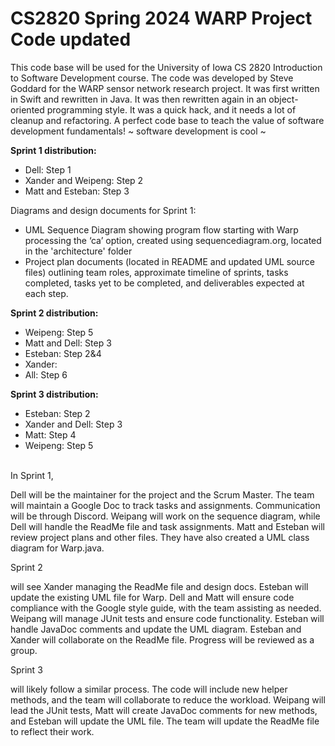 # CS2820 Spring 2024 WARP Project Code **updated** 
This code base will be used for the University of Iowa CS 2820 Introduction to Software
Development course. The code was developed by Steve Goddard for the WARP sensor network 
research project. It was first written in Swift and rewritten in Java. It was then 
rewritten again in an object-oriented programming style. It was a quick
hack, and it needs a lot of cleanup and refactoring. A perfect code base to teach
the value of software development fundamentals!
~ software development is cool ~ 

<b> Sprint 1 distribution: </b>

- Dell: Step 1
- Xander and Weipeng: Step 2
- Matt and Esteban: Step 3

Diagrams and design documents for Sprint 1: 
- UML Sequence Diagram showing program flow starting with Warp processing the ‘ca’ option, created using sequencediagram.org, located in the 'architecture' folder
- Project plan documents (located in README and updated UML source files) outlining team roles, approximate timeline of sprints, tasks completed, tasks yet to be completed, 
and deliverables expected at each step. 

<b> Sprint 2 distribution: </b>

- Weipeng: Step 5
- Matt and Dell: Step 3
- Esteban: Step 2&4
- Xander:
- All: Step 6

<b> Sprint 3 distribution: </b>

- Esteban: Step 2
- Xander and Dell: Step 3
- Matt: Step 4
- Weipeng: Step 5

<br>
In Sprint 1,
 
Dell will be the maintainer for the project and the Scrum Master. The team will maintain a Google Doc to track tasks and assignments. Communication will be through Discord. Weipang will work on the sequence diagram, while Dell will handle the ReadMe file and task assignments. Matt and Esteban will review project plans and other files. They have also created a UML class diagram for Warp.java.

Sprint 2 

will see Xander managing the ReadMe file and design docs. Esteban will update the existing UML file for Warp. Dell and Matt will ensure code compliance with the Google style guide, with the team assisting as needed. Weipang will manage JUnit tests and ensure code functionality. Esteban will handle JavaDoc comments and update the UML diagram. Esteban and Xander will collaborate on the ReadMe file. Progress will be reviewed as a group.

Sprint 3

 will likely follow a similar process. The code will include new helper methods, and the team will collaborate to reduce the workload. Weipang will lead the JUnit tests, Matt will create JavaDoc comments for new methods, and Esteban will update the UML file. The team will update the ReadMe file to reflect their work.
